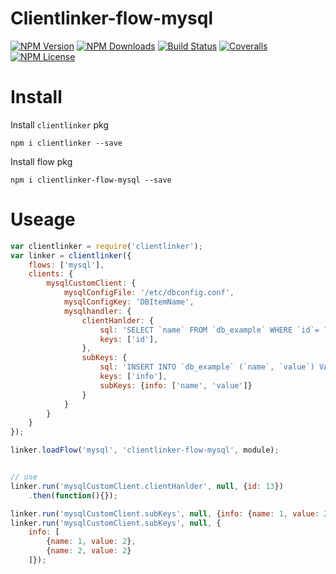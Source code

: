 Clientlinker-flow-mysql
========================

[![NPM Version][npm-image]][npm-url]
[![NPM Downloads][downloads-image]][npm-url]
[![Build Status][travis-image]][travis-url]
[![Coveralls][coveralls-image]][coveralls-url]
[![NPM License][license-image]][npm-url]


# Install

Install `clientlinker` pkg

```shell
npm i clientlinker --save
```

Install flow pkg

```shell
npm i clientlinker-flow-mysql --save
```


# Useage

```javascript
var clientlinker = require('clientlinker');
var linker = clientlinker({
	flows: ['mysql'],
	clients: {
		mysqlCustomClient: {
			mysqlConfigFile: '/etc/dbconfig.conf',
			mysqlConfigKey: 'DBItemName',
			mysqlhandler: {
				clientHanlder: {
					sql: 'SELECT `name` FROM `db_example` WHERE `id`= ?',
					keys: ['id'],
				},
				subKeys: {
					sql: 'INSERT INTO `db_example` (`name`, `value`) VALUES ?',
					keys: ['info'],
					subKeys: {info: ['name', 'value']}
				}
			}
		}
	}
});

linker.loadFlow('mysql', 'clientlinker-flow-mysql', module);


// use
linker.run('mysqlCustomClient.clientHanlder', null, {id: 13})
	.then(function(){});

linker.run('mysqlCustomClient.subKeys', null, {info: {name: 1, value: 2}});
linker.run('mysqlCustomClient.subKeys', null, {
	info: [
		{name: 1, value: 2},
		{name: 2, value: 2}
	]});
```


[npm-image]: http://img.shields.io/npm/v/clientlinker-flow-mysql.svg
[downloads-image]: http://img.shields.io/npm/dm/clientlinker-flow-mysql.svg
[npm-url]: https://www.npmjs.org/package/clientlinker-flow-mysql
[travis-image]: http://img.shields.io/travis/Bacra/node-clientlinker-flow-mysql/master.svg?label=linux
[travis-url]: https://travis-ci.org/Bacra/node-clientlinker-flow-mysql
[coveralls-image]: https://img.shields.io/coveralls/Bacra/node-clientlinker-flow-mysql.svg
[coveralls-url]: https://coveralls.io/github/Bacra/node-clientlinker-flow-mysql
[license-image]: http://img.shields.io/npm/l/clientlinker-flow-mysql.svg
